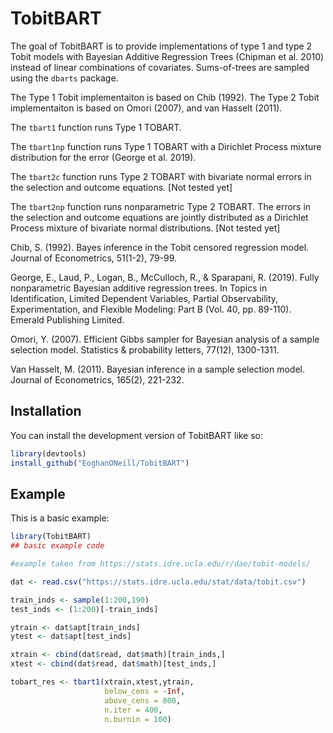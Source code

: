 
# TobitBART

<!-- badges: start -->
<!-- badges: end -->

The goal of TobitBART is to provide implementations of type 1 and type 2 Tobit models with Bayesian Additive Regression Trees (Chipman et al. 2010) instead of linear combinations of covariates. Sums-of-trees are sampled using the ``dbarts`` package.

The Type 1 Tobit implementaiton is based on Chib (1992). The Type 2 Tobit implementaiton is based on Omori (2007), and van Hasselt (2011).


The `tbart1` function runs Type 1 TOBART.

The `tbart1np` function runs Type 1 TOBART with a Dirichlet Process mixture distribution for the error (George et al. 2019).

The `tbart2c` function runs Type 2 TOBART with bivariate normal errors in the selection and outcome equations. [Not tested yet]

The `tbart2np` function runs nonparametric Type 2 TOBART. The errors in the selection and outcome equations are jointly distributed as a Dirichlet Process mixture of bivariate normal distributions. [Not tested yet]




Chib, S. (1992). Bayes inference in the Tobit censored regression model. Journal of Econometrics, 51(1-2), 79-99.

George, E., Laud, P., Logan, B., McCulloch, R., & Sparapani, R. (2019). Fully nonparametric Bayesian additive regression trees. In Topics in Identification, Limited Dependent Variables, Partial Observability, Experimentation, and Flexible Modeling: Part B (Vol. 40, pp. 89-110). Emerald Publishing Limited.

Omori, Y. (2007). Efficient Gibbs sampler for Bayesian analysis of a sample selection model. Statistics & probability letters, 77(12), 1300-1311.

Van Hasselt, M. (2011). Bayesian inference in a sample selection model. Journal of Econometrics, 165(2), 221-232.




## Installation

You can install the development version of TobitBART like so:

``` r
library(devtools)
install_github("EoghanONeill/TobitBART")
```

## Example

This is a basic example:

``` r
library(TobitBART)
## basic example code

#example taken from https://stats.idre.ucla.edu/r/dae/tobit-models/

dat <- read.csv("https://stats.idre.ucla.edu/stat/data/tobit.csv")

train_inds <- sample(1:200,190)
test_inds <- (1:200)[-train_inds]

ytrain <- dat$apt[train_inds]
ytest <- dat$apt[test_inds]

xtrain <- cbind(dat$read, dat$math)[train_inds,]
xtest <- cbind(dat$read, dat$math)[test_inds,]

tobart_res <- tbart1(xtrain,xtest,ytrain,
                     below_cens = -Inf,
                     above_cens = 800,
                     n.iter = 400,
                     n.burnin = 100)


```

